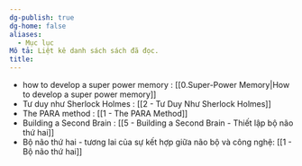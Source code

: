 ```yaml
---
dg-publish: true
dg-home: false
aliases:
  - Mục lục
Mô tả: Liệt kê danh sách sách đã đọc.
title:
---
```

- how to develop a super power memory : [[0.Super-Power Memory|How to develop a super power memory]]
- Tư duy như Sherlock Holmes : [[2 - Tư Duy Như Sherlock Holmes]]
- The PARA method : [[1 - The PARA Method]]
- Building a Second Brain : [[5 - Building a Second Brain - Thiết lập bộ não thứ hai]]
- Bộ não thứ hai - tương lai của sự kết hợp giữa não bộ và công nghệ: [[1 - Bộ não thứ hai]]